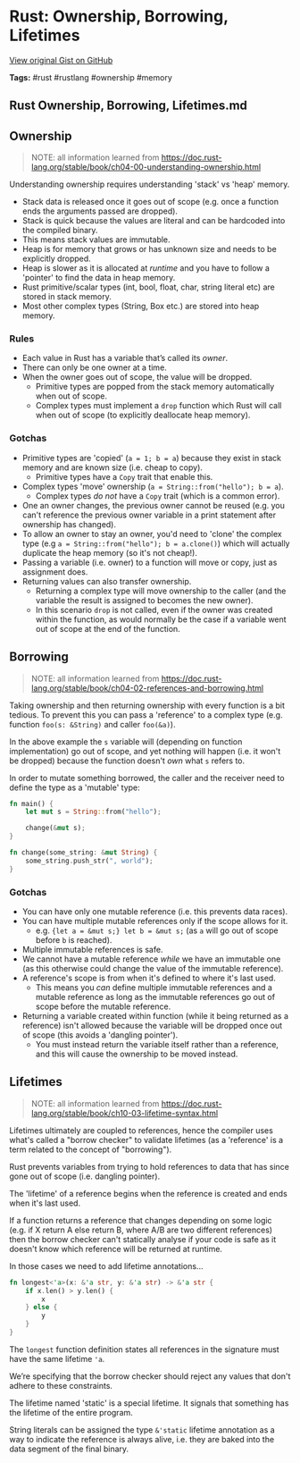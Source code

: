 # Rust: Ownership, Borrowing, Lifetimes 

[View original Gist on GitHub](https://gist.github.com/Integralist/d927ec1a82d4e4594279dcedebff78d2)

**Tags:** #rust #rustlang #ownership #memory

## Rust Ownership, Borrowing, Lifetimes.md

## Ownership

> NOTE: all information learned from https://doc.rust-lang.org/stable/book/ch04-00-understanding-ownership.html

Understanding ownership requires understanding 'stack' vs 'heap' memory.

- Stack data is released once it goes out of scope (e.g. once a function ends the arguments passed are dropped).
- Stack is quick because the values are literal and can be hardcoded into the compiled binary.
- This means stack values are immutable.
- Heap is for memory that grows or has unknown size and needs to be explicitly dropped.
- Heap is slower as it is allocated at _runtime_ and you have to follow a 'pointer' to find the data in heap memory.
- Rust primitive/scalar types (int, bool, float, char, string literal etc) are stored in stack memory.
- Most other complex types (String, Box etc.) are stored into heap memory.

### Rules

- Each value in Rust has a variable that’s called its _owner_.
- There can only be one owner at a time.
- When the owner goes out of scope, the value will be dropped.
  - Primitive types are popped from the stack memory automatically when out of scope.
  - Complex types must implement a `drop` function which Rust will call when out of scope (to explicitly deallocate heap memory).

### Gotchas

- Primitive types are 'copied' (`a = 1; b = a`) because they exist in stack memory and are known size (i.e. cheap to copy).
  - Primitive types have a `Copy` trait that enable this.
- Complex types 'move' ownership (`a = String::from("hello"); b = a`).
  - Complex types _do not_ have a `Copy` trait (which is a common error).
- One an owner changes, the previous owner cannot be reused (e.g. you can't reference the previous owner variable in a print statement after ownership has changed).
- To allow an owner to stay an owner, you'd need to 'clone' the complex type (e.g `a = String::from("hello"); b = a.clone()`) which will actually duplicate the heap memory (so it's not cheap!).
- Passing a variable (i.e. owner) to a function will move or copy, just as assignment does.
- Returning values can also transfer ownership.
  - Returning a complex type will move ownership to the caller (and the variable the result is assigned to becomes the new owner).
  - In this scenario `drop` is not called, even if the owner was created within the function, as would normally be the case if a variable went out of scope at the end of the function.
  
## Borrowing

> NOTE: all information learned from https://doc.rust-lang.org/stable/book/ch04-02-references-and-borrowing.html

Taking ownership and then returning ownership with every function is a bit tedious. To prevent this you can pass a 'reference' to a complex type (e.g. function `foo(s: &String)` and caller `foo(&a)`).

In the above example the `s` variable will (depending on function implementation) go out of scope, and yet nothing will happen (i.e. it won't be dropped) because the function doesn't _own_ what `s` refers to.

In order to mutate something borrowed, the caller and the receiver need to define the type as a 'mutable' type:

```rust
fn main() {
    let mut s = String::from("hello");

    change(&mut s);
}

fn change(some_string: &mut String) {
    some_string.push_str(", world");
}
```

### Gotchas

- You can have only one mutable reference (i.e. this prevents data races).
- You can have multiple mutable references only if the scope allows for it.
  - e.g. `{let a = &mut s;} let b = &mut s;` (as `a` will go out of scope before `b` is reached).
- Multiple immutable references is safe.
- We cannot have a mutable reference _while_ we have an immutable one (as this otherwise could change the value of the immutable reference).
- A reference's scope is from when it's defined to where it's last used.
  - This means you _can_ define multiple immutable references and a mutable reference as long as the immutable references go out of scope before the mutable reference.
- Returning a variable created within function (while it being returned as a reference) isn't allowed because the variable will be dropped once out of scope (this avoids a 'dangling pointer').
  - You must instead return the variable itself rather than a reference, and this will cause the ownership to be moved instead.
  
## Lifetimes

> NOTE: all information learned from https://doc.rust-lang.org/stable/book/ch10-03-lifetime-syntax.html

Lifetimes ultimately are coupled to references, hence the compiler uses what's called a "borrow checker" to validate lifetimes (as a 'reference' is a term related to the concept of "borrowing").

Rust prevents variables from trying to hold references to data that has since gone out of scope (i.e. dangling pointer). 

The 'lifetime' of a reference begins when the reference is created and ends when it's last used. 

If a function returns a reference that changes depending on some logic (e.g. if X return A else return B, where A/B are two different references) then the borrow checker can't statically analyse if your code is safe as it doesn't know which reference will be returned at runtime.

In those cases we need to add lifetime annotations...

```rust
fn longest<'a>(x: &'a str, y: &'a str) -> &'a str {
    if x.len() > y.len() {
        x
    } else {
        y
    }
}
```

The `longest` function definition states all references in the signature must have the same lifetime `'a`.

We’re specifying that the borrow checker should reject any values that don't adhere to these constraints.

The lifetime named 'static' is a special lifetime. It signals that something has the lifetime of the entire program. 

String literals can be assigned the type `&'static` lifetime annotation as a way to indicate the reference is always alive, i.e. they are baked into the data segment of the final binary. 

